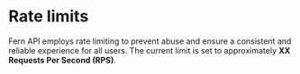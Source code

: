 # Rate limits

Fern API employs rate limiting to prevent abuse and ensure a consistent and reliable experience for all users. The current limit is set to approximately **XX Requests Per Second (RPS)**.
